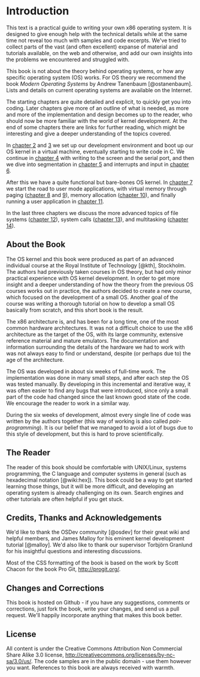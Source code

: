 # Introduction

This text is a practical guide to writing your own x86 operating system. It is
designed to give enough help with the technical details while at the same time not
reveal too much with samples and code excerpts. We've tried to collect
parts of the vast (and often excellent) expanse of material and tutorials
available, on the web and otherwise, and add our own insights into the problems
we encountered and struggled with.

This book is not about the theory behind operating systems, or how any specific
operating system (OS) works. For OS theory we recommend the book _Modern
Operating Systems_ by Andrew Tanenbaum [@ostanenbaum]. Lists and details on
current operating systems are available on the Internet.

The starting chapters are quite detailed and explicit, to quickly get you into
coding. Later chapters give more of an outline of what is needed, as more and
more of the implementation and design becomes up to the reader, who should now
be more familiar with the world of kernel development. At the end of some
chapters there are links for further reading, which might be interesting and
give a deeper understanding of the topics covered.

In [chapter 2](#first-steps) and [3](#getting-to-c) we set up our development
environment and boot up our OS kernel in a virtual machine, eventually starting
to write code in C. We continue in [chapter 4](#output) with writing to the
screen and the serial port, and then we dive into segmentation in [chapter
5](#segmentation) and interrupts and input in [chapter
6](#interrupts-and-input).

After this we have a quite functional but bare-bones OS kernel. In [chapter
7](#the-road-to-user-mode) we start the road to user mode applications, with
virtual memory through paging ([chapter
8](#a-short-introduction-to-virtual-memory) and [9](#paging)), memory
allocation ([chapter 10](#page-frame-allocation)), and finally running a user
application in [chapter 11](#user-mode).

In the last three chapters we discuss the more advanced topics of file systems
([chapter 12](#file-systems)), system calls ([chapter 13](#system-calls)), and
multitasking ([chapter 14](#multitasking)).

## About the Book

The OS kernel and this book were produced as part of an advanced individual
course at the Royal Institute of Technology [@kth], Stockholm.  The authors had
previously taken courses in OS theory, but had only minor practical experience
with OS kernel development.  In order to get more insight and a deeper
understanding of how the theory from the previous OS courses works out in
practice, the authors decided to create a new course, which focused on the
development of a small OS. Another goal of the course was writing a thorough
tutorial on how to develop a small OS basically from scratch, and this short
book is the result.

The x86 architecture is, and has been for a long time, one of the most common
hardware architectures. It was not a difficult choice to use the x86
architecture as the target of the OS, with its large community, extensive
reference material and mature emulators. The documentation and information
surrounding the details of the hardware we had to work with was not always easy
to find or understand, despite (or perhaps due to) the age of the architecture.

The OS was developed in about six weeks of full-time work. The implementation
was done in many small steps, and after each step the OS was tested manually.
By developing in this incremental and iterative way, it was often easier to
find any bugs that were introduced, since only a small part of the code had
changed since the last known good state of the code. We encourage the reader to
work in a similar way.

During the six weeks of development, almost every single line of code was
written by the authors together (this way of working is also called
_pair-programming_). It is our belief that we managed to avoid a lot of bugs
due to this style of development, but this is hard to prove scientifically.

## The Reader

The reader of this book should be comfortable with UNIX/Linux, systems
programming, the C language and computer systems in general (such as
hexadecimal notation [@wiki:hex]). This book could be a way to get started
learning those things, but it will be more difficult, and developing an
operating system is already challenging on its own. Search engines and other
tutorials are often helpful if you get stuck.

## Credits, Thanks and Acknowledgements

We'd like to thank the OSDev community [@osdev] for their great wiki and
helpful members, and James Malloy for his eminent kernel development tutorial
[@malloy]. We'd also like to thank our supervisor Torbjörn Granlund for his
insightful questions and interesting discussions.

Most of the CSS formatting of the book is based on the work by Scott Chacon for
the book Pro Git, <http://progit.org/>.

## Changes and Corrections

This book is hosted on Github - if you have any suggestions, comments or
corrections, just fork the book, write your changes, and send us a pull
request. We'll happily incorporate anything that makes this book better.

## License

All content is under the Creative Commons Attribution Non Commercial Share
Alike 3.0 license, <http://creativecommons.org/licenses/by-nc-sa/3.0/us/>. The
code samples are in the public domain - use them however you want. References
to this book are always received with warmth.
